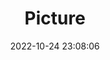 ---
weight: 1
images:
- /images/edited/170.jpeg
title: Picture
date: 2022-10-24 23:08:06
tags: [luminarneo,work,ilce7m3,person,people,cow,animals]
---